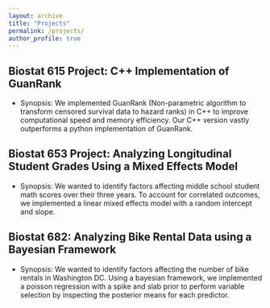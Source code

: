 ```yaml
---
layout: archive
title: "Projects"
permalink: /projects/
author_profile: true
---
```


## Biostat 615 Project: C++ Implementation of GuanRank  
* Synopsis: We implemented GuanRank (Non-parametric algorithm to transform censored survival data to hazard ranks) in C++
to improve computational speed and memory efficiency. Our C++ version vastly outperforms a python implementation of GuanRank.

## Biostat 653 Project: Analyzing Longitudinal Student Grades Using a Mixed Effects Model  
* Synopsis: We wanted to identify factors affecting middle school student math scores over their three years. To account for correlated
outcomes, we implemented a linear mixed effects model with a random intercept and slope. 

## Biostat 682: Analyzing Bike Rental Data using a Bayesian Framework  
* Synopsis: We wanted to identify factors affecting the number of bike rentals in Washington DC. Using a bayesian framework, we implemented
a poisson regression with a spike and slab prior to perform variable selection by inspecting the posterior means for each predictor. 
